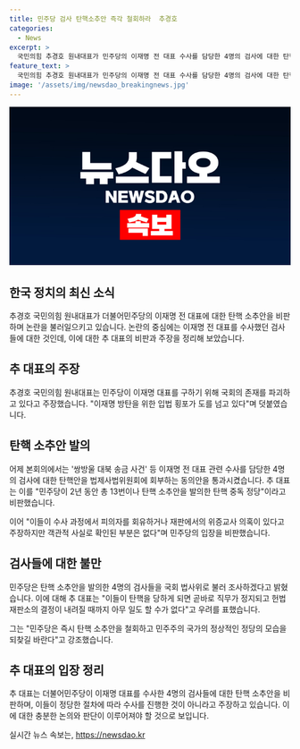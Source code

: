 ```yaml
---
title: 민주당 검사 탄핵소추안 즉각 철회하라  추경호
categories:
  - News
excerpt: >
  국민의힘 추경호 원내대표가 민주당의 이재명 전 대표 수사를 담당한 4명의 검사에 대한 탄핵안을 비판하며 철회를 요구했다. 이에 원내대표는 민주당을 탄핵 중독 정당으로 비판하며 국회 법사위의 조사 과정을 지적했다. 이어서 검사들이 탄핵을 당하게 되면 직무가 정지되고 헌법재판소의 결정이 내려질 때까지 아무 일도 할 수 없다고 강조하며 민주당에게 탄핵소추안을 철회할 것을 촉구했다.
feature_text: >
  국민의힘 추경호 원내대표가 민주당의 이재명 전 대표 수사를 담당한 4명의 검사에 대한 탄핵안을 비판하며 철회를 요구했다. 이에 원내대표는 민주당을 탄핵 중독 정당으로 비판하며 국회 법사위의 조사 과정을 지적했다. 이어서 검사들이 탄핵을 당하게 되면 직무가 정지되고 헌법재판소의 결정이 내려질 때까지 아무 일도 할 수 없다고 강조하며 민주당에게 탄핵소추안을 철회할 것을 촉구했다.
image: '/assets/img/newsdao_breakingnews.jpg'
---
```


<p><img src="/assets/img/newsdao_breakingnews.jpg" alt="ontimetimes 속보" /></p>

<h2 data-ke-size="size26">한국 정치의 최신 소식</h2>

<p data-ke-size="size16">추경호 국민의힘 원내대표가 더불어민주당의 이재명 전 대표에 대한 탄핵 소추안을 비판하며 논란을 불러일으키고 있습니다. 논란의 중심에는 이재명 전 대표를 수사했던 검사들에 대한 것인데, 이에 대한 추 대표의 비판과 주장을 정리해 보았습니다.</p>

<h2 data-ke-size="size26">추 대표의 주장</h2>

<p data-ke-size="size16">추경호 국민의힘 원내대표는 민주당이 이재명 대표를 구하기 위해 국회의 존재를 파괴하고 있다고 주장했습니다. "이재명 방탄을 위한 입법 횡포가 도를 넘고 있다"며 덧붙였습니다.</p>

<h2 data-ke-size="size26">탄핵 소추안 발의</h2>

<p data-ke-size="size16">어제 본회의에서는 '쌍방울 대북 송금 사건' 등 이재명 전 대표 관련 수사를 담당한 4명의 검사에 대한 탄핵안을 법제사법위원회에 회부하는 동의안을 통과시켰습니다. 추 대표는 이를 "민주당이 2년 동안 총 13번이나 탄핵 소추안을 발의한 탄핵 중독 정당"이라고 비판했습니다.</p>

<p data-ke-size="size16">이어 "이들이 수사 과정에서 피의자를 회유하거나 재판에서의 위증교사 의혹이 있다고 주장하지만 객관적 사실로 확인된 부분은 없다"며 민주당의 입장을 비판했습니다.</p>

<h2 data-ke-size="size26">검사들에 대한 불만</h2>

<p data-ke-size="size16">민주당은 탄핵 소추안을 발의한 4명의 검사들을 국회 법사위로 불러 조사하겠다고 밝혔습니다. 이에 대해 추 대표는 "이들이 탄핵을 당하게 되면 곧바로 직무가 정지되고 헌법재판소의 결정이 내려질 때까지 아무 일도 할 수가 없다"고 우려를 표했습니다.</p>

<p data-ke-size="size16">그는 "민주당은 즉시 탄핵 소추안을 철회하고 민주주의 국가의 정상적인 정당의 모습을 되찾길 바란다"고 강조했습니다.</p>

<h2 data-ke-size="size26">추 대표의 입장 정리</h2>

<p data-ke-size="size16">추 대표는 더불어민주당이 이재명 대표를 수사한 4명의 검사들에 대한 탄핵 소추안을 비판하며, 이들이 정당한 절차에 따라 수사를 진행한 것이 아니라고 주장하고 있습니다. 이에 대한 충분한 논의와 판단이 이루어져야 할 것으로 보입니다.</p>
실시간 뉴스 속보는, <a href="https://newsdao.kr" rel="dofollow">https://newsdao.kr</a>



